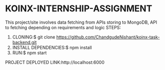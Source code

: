 # KOINX-INTERNSHIP-ASSIGNMENT

This project/site involves data fetching from APIs storing to MongoDB, API to fetching depending on requirements and logic
STEPS:
1. CLONING:$ git clone https://github.com/ChandgudeNishant/koinx-task-backend.git
2. INSTALL DEPENDENCIES:$ npm install
3. RUN:$ npm start

PROJECT DEPLOYED LINK:http://localhost:6000
